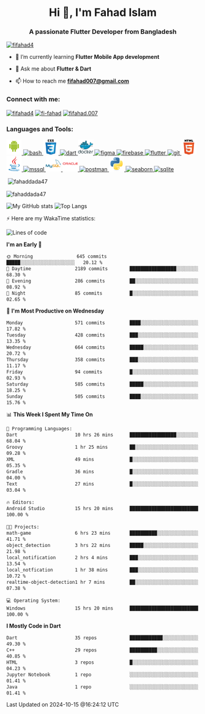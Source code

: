 <h1 align="center">Hi 👋, I'm Fahad Islam</h1>
<h3 align="center">A passionate Flutter Developer from Bangladesh</h3>

<p align="left"> <a href="https://twitter.com/fifahad4" target="blank"><img src="https://img.shields.io/twitter/follow/fifahad4?logo=twitter&style=for-the-badge" alt="fifahad4" /></a> </p>

- 🌱 I’m currently learning **Flutter Mobile App development**

- 💬 Ask me about **Flutter & Dart**

- 📫 How to reach me **fifahad007@gmail.com**

<h3 align="left">Connect with me:</h3>
<p align="left">
<a href="https://twitter.com/fifahad4" target="blank"><img align="center" src="https://raw.githubusercontent.com/rahuldkjain/github-profile-readme-generator/master/src/images/icons/Social/twitter.svg" alt="fifahad4" height="30" width="40" /></a>
<a href="https://linkedin.com/in/fi-fahad" target="blank"><img align="center" src="https://raw.githubusercontent.com/rahuldkjain/github-profile-readme-generator/master/src/images/icons/Social/linked-in-alt.svg" alt="fi-fahad" height="30" width="40" /></a>
<a href="https://fb.com/fifahad.007" target="blank"><img align="center" src="https://raw.githubusercontent.com/rahuldkjain/github-profile-readme-generator/master/src/images/icons/Social/facebook.svg" alt="fifahad.007" height="30" width="40" /></a>
</p>

<h3 align="left">Languages and Tools:</h3>
<p align="left"> <a href="https://developer.android.com" target="_blank" rel="noreferrer"> <img src="https://raw.githubusercontent.com/devicons/devicon/master/icons/android/android-original-wordmark.svg" alt="android" width="40" height="40"/> </a> <a href="https://www.gnu.org/software/bash/" target="_blank" rel="noreferrer"> <img src="https://www.vectorlogo.zone/logos/gnu_bash/gnu_bash-icon.svg" alt="bash" width="40" height="40"/> </a> <a href="https://www.w3schools.com/css/" target="_blank" rel="noreferrer"> <img src="https://raw.githubusercontent.com/devicons/devicon/master/icons/css3/css3-original-wordmark.svg" alt="css3" width="40" height="40"/> </a> <a href="https://dart.dev" target="_blank" rel="noreferrer"> <img src="https://www.vectorlogo.zone/logos/dartlang/dartlang-icon.svg" alt="dart" width="40" height="40"/> </a> <a href="https://www.docker.com/" target="_blank" rel="noreferrer"> <img src="https://raw.githubusercontent.com/devicons/devicon/master/icons/docker/docker-original-wordmark.svg" alt="docker" width="40" height="40"/> </a> <a href="https://www.figma.com/" target="_blank" rel="noreferrer"> <img src="https://www.vectorlogo.zone/logos/figma/figma-icon.svg" alt="figma" width="40" height="40"/> </a> <a href="https://firebase.google.com/" target="_blank" rel="noreferrer"> <img src="https://www.vectorlogo.zone/logos/firebase/firebase-icon.svg" alt="firebase" width="40" height="40"/> </a> <a href="https://flutter.dev" target="_blank" rel="noreferrer"> <img src="https://www.vectorlogo.zone/logos/flutterio/flutterio-icon.svg" alt="flutter" width="40" height="40"/> </a> <a href="https://git-scm.com/" target="_blank" rel="noreferrer"> <img src="https://www.vectorlogo.zone/logos/git-scm/git-scm-icon.svg" alt="git" width="40" height="40"/> </a> <a href="https://www.w3.org/html/" target="_blank" rel="noreferrer"> <img src="https://raw.githubusercontent.com/devicons/devicon/master/icons/html5/html5-original-wordmark.svg" alt="html5" width="40" height="40"/> </a> <a href="https://www.java.com" target="_blank" rel="noreferrer"> <img src="https://raw.githubusercontent.com/devicons/devicon/master/icons/java/java-original.svg" alt="java" width="40" height="40"/> </a> <a href="https://www.microsoft.com/en-us/sql-server" target="_blank" rel="noreferrer"> <img src="https://www.svgrepo.com/show/303229/microsoft-sql-server-logo.svg" alt="mssql" width="40" height="40"/> </a> <a href="https://www.mysql.com/" target="_blank" rel="noreferrer"> <img src="https://raw.githubusercontent.com/devicons/devicon/master/icons/mysql/mysql-original-wordmark.svg" alt="mysql" width="40" height="40"/> </a> <a href="https://www.oracle.com/" target="_blank" rel="noreferrer"> <img src="https://raw.githubusercontent.com/devicons/devicon/master/icons/oracle/oracle-original.svg" alt="oracle" width="40" height="40"/> </a> <a href="https://postman.com" target="_blank" rel="noreferrer"> <img src="https://www.vectorlogo.zone/logos/getpostman/getpostman-icon.svg" alt="postman" width="40" height="40"/> </a> <a href="https://www.python.org" target="_blank" rel="noreferrer"> <img src="https://raw.githubusercontent.com/devicons/devicon/master/icons/python/python-original.svg" alt="python" width="40" height="40"/> </a> <a href="https://seaborn.pydata.org/" target="_blank" rel="noreferrer"> <img src="https://seaborn.pydata.org/_images/logo-mark-lightbg.svg" alt="seaborn" width="40" height="40"/> </a> <a href="https://www.sqlite.org/" target="_blank" rel="noreferrer"> <img src="https://www.vectorlogo.zone/logos/sqlite/sqlite-icon.svg" alt="sqlite" width="40" height="40"/> </a> </p>

<p>&nbsp;<img align="center" src="https://github-readme-stats.vercel.app/api?username=fahaddada47&show_icons=true&locale=en" alt="fahaddada47" /></p>

<p><img align="center" src="https://github-readme-streak-stats.herokuapp.com/?user=fahaddada47&theme=dark" alt="fahaddada47" /></p>


![My GitHub stats](https://github-readme-stats.vercel.app/api?username=Fahaddada47&show_icons=true&theme=radical)
![Top Langs](https://github-readme-stats.vercel.app/api/top-langs/?username=Fahaddada47&layout=donut)


⚡ Here are my WakaTime statistics:

<!--START_SECTION:waka-->
![Lines of code](https://img.shields.io/badge/From%20Hello%20World%20I%27ve%20Written-1.3%20million%20lines%20of%20code-blue)

**I'm an Early 🐤** 

```text
🌞 Morning                645 commits         █████░░░░░░░░░░░░░░░░░░░░   20.12 % 
🌆 Daytime                2189 commits        █████████████████░░░░░░░░   68.30 % 
🌃 Evening                286 commits         ██░░░░░░░░░░░░░░░░░░░░░░░   08.92 % 
🌙 Night                  85 commits          █░░░░░░░░░░░░░░░░░░░░░░░░   02.65 % 
```
📅 **I'm Most Productive on Wednesday** 

```text
Monday                   571 commits         ████░░░░░░░░░░░░░░░░░░░░░   17.82 % 
Tuesday                  428 commits         ███░░░░░░░░░░░░░░░░░░░░░░   13.35 % 
Wednesday                664 commits         █████░░░░░░░░░░░░░░░░░░░░   20.72 % 
Thursday                 358 commits         ███░░░░░░░░░░░░░░░░░░░░░░   11.17 % 
Friday                   94 commits          █░░░░░░░░░░░░░░░░░░░░░░░░   02.93 % 
Saturday                 585 commits         █████░░░░░░░░░░░░░░░░░░░░   18.25 % 
Sunday                   505 commits         ████░░░░░░░░░░░░░░░░░░░░░   15.76 % 
```


📊 **This Week I Spent My Time On** 

```text
💬 Programming Languages: 
Dart                     10 hrs 26 mins      █████████████████░░░░░░░░   68.04 % 
Groovy                   1 hr 25 mins        ██░░░░░░░░░░░░░░░░░░░░░░░   09.28 % 
XML                      49 mins             █░░░░░░░░░░░░░░░░░░░░░░░░   05.35 % 
Gradle                   36 mins             █░░░░░░░░░░░░░░░░░░░░░░░░   04.00 % 
Text                     27 mins             █░░░░░░░░░░░░░░░░░░░░░░░░   03.04 % 

🔥 Editors: 
Android Studio           15 hrs 20 mins      █████████████████████████   100.00 % 

🐱‍💻 Projects: 
math-game                6 hrs 23 mins       ██████████░░░░░░░░░░░░░░░   41.71 % 
object_detection         3 hrs 22 mins       █████░░░░░░░░░░░░░░░░░░░░   21.98 % 
local_notification       2 hrs 4 mins        ███░░░░░░░░░░░░░░░░░░░░░░   13.54 % 
local_notfication        1 hr 38 mins        ███░░░░░░░░░░░░░░░░░░░░░░   10.72 % 
realtime-object-detection1 hr 7 mins         ██░░░░░░░░░░░░░░░░░░░░░░░   07.38 % 

💻 Operating System: 
Windows                  15 hrs 20 mins      █████████████████████████   100.00 % 
```

**I Mostly Code in Dart** 

```text
Dart                     35 repos            ████████████░░░░░░░░░░░░░   49.30 % 
C++                      29 repos            ██████████░░░░░░░░░░░░░░░   40.85 % 
HTML                     3 repos             █░░░░░░░░░░░░░░░░░░░░░░░░   04.23 % 
Jupyter Notebook         1 repo              ░░░░░░░░░░░░░░░░░░░░░░░░░   01.41 % 
Java                     1 repo              ░░░░░░░░░░░░░░░░░░░░░░░░░   01.41 % 
```




 Last Updated on 2024-10-15 @16:24:12 UTC
<!--END_SECTION:waka-->
